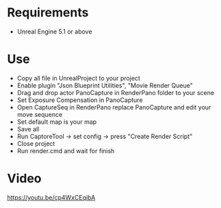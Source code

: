 # Requirements

- Unreal Engine 5.1 or above

# Use

- Copy all file in UnrealProject to your project
- Enable plugin "Json Blueprint Utilities", "Movie Render Queue"
- Drag and drop actor PanoCapture in RenderPano folder to your scene
- Set Exposure Compensation in PanoCapture
- Open CaptureSeq in RenderPano replace PanoCapture and edit your move sequence
- Set default map is your map
- Save all
- Run CaptoreTool -> set config -> press "Create Render Script"
- Close project
- Run render.cmd and wait for finish

# Video

https://youtu.be/cp4WxCEqibA

